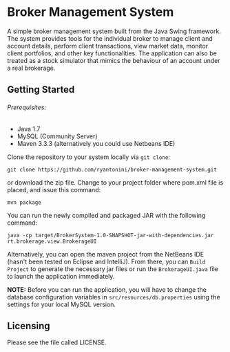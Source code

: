 Broker Management System
========

A simple broker management system built from the Java Swing framework.  The system provides tools for the individual broker to manage client and account details, perform client transactions, view market data, monitor client portfolios, and other key functionalities.  The application can also be treated as a stock simulator that mimics the behaviour of an account under a real brokerage.   

Getting Started
------------

###### Prerequisites:

* Java 1.7
* MySQL (Community Server)
* Maven 3.3.3 (alternatively you could use Netbeans IDE)

Clone the repository to your system locally via ``git clone``:

    git clone https://github.com/ryantonini/broker-management-system.git

or download the zip file.  Change to your project folder where pom.xml file is placed, and issue this command:

    mvn package

You can run the newly compiled and packaged JAR with the following command:

    java -cp target/BrokerSystem-1.0-SNAPSHOT-jar-with-dependencies.jar rt.brokerage.view.BrokerageUI
    
Alternatively, you can open the maven project from the NetBeans IDE (hasn't been tested on Eclipse and IntelliJ).  From there, you can `Build Project` to generate the necessary jar files or run the `BrokerageUI.java` file to launch the application immediately. 

<b>NOTE:</b> Before you can run the application, you will have to change the database configuration variables in `src/resources/db.properties` using the settings for your local MySQL version.

Licensing
------------
Please see the file called LICENSE.
